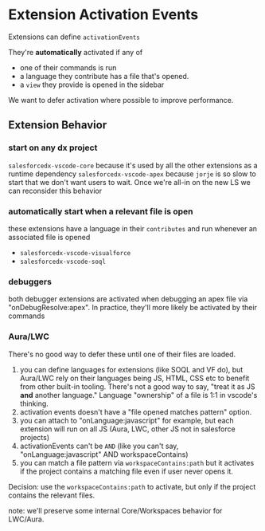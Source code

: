 # Extension Activation Events

Extensions can define `activationEvents`

They're **automatically** activated if any of

- one of their commands is run
- a language they contribute has a file that's opened.
- a `view` they provide is opened in the sidebar

We want to defer activation where possible to improve performance.

## Extension Behavior

### start on any dx project

`salesforcedx-vscode-core` because it's used by all the other extensions as a runtime dependency
`salesforcedx-vscode-apex` because `jorje` is so slow to start that we don't want users to wait. Once we're all-in on the new LS we can reconsider this behavior

### automatically start when a relevant file is open

these extensions have a language in their `contributes` and run whenever an associated file is opened

- `salesforcedx-vscode-visualforce`
- `salesforcedx-vscode-soql`

### debuggers

both debugger extensions are activated when debugging an apex file via "onDebugResolve:apex".
In practice, they'll more likely be activated by their commands

### Aura/LWC

There's no good way to defer these until one of their files are loaded.

1. you can define languages for extensions (like SOQL and VF do), but Aura/LWC rely on their languages being JS, HTML, CSS etc to benefit from other built-in tooling. There's not a good way to say, "treat it as JS **and** another language." Language "ownership" of a file is 1:1 in vscode's thinking.
2. activation events doesn't have a "file opened matches pattern" option.
3. you can attach to "onLanguage:javascript" for example, but each extension will run on all JS (Aura, LWC, other JS not in salesforce projects)
4. activationEvents can't be `AND` (like you can't say, "onLanguage:javascript" AND workspaceContains)
5. you can match a file pattern via `workspaceContains:path` but it activates if the project contains a matching file even if user never opens it.

Decision: use the `workspaceContains:path` to activate, but only if the project contains the relevant files.

note: we'll preserve some internal Core/Workspaces behavior for LWC/Aura.
